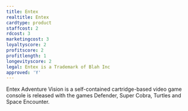 ```yaml
---
title: Entex
realtitle: Entex
cardtype: product
staffcost: 2
rdcost: 3
marketingcost: 3
loyaltyscore: 2
profitscore: 2
profitlength: 1
longevityscore: 2
legal: Entex is a Trademark of Blah Inc
approved: 'Y'
---
```

Entex Adventure Vision is a self-contained cartridge-based video game console is released with the games Defender, Super Cobra, Turtles and Space Encounter.
